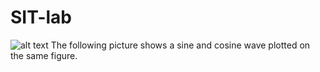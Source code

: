 # SIT-lab
![alt text](C:\Users\student.dsplab6\Desktop\simran1.png)
The following picture shows a sine and cosine wave plotted on the same figure.
